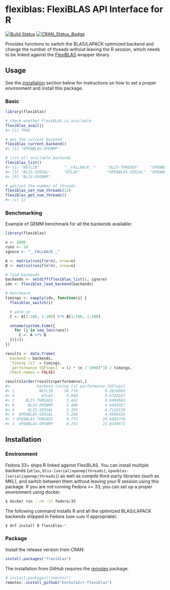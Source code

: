 # flexiblas: FlexiBLAS API Interface for R

<!-- badges: start -->
[![Build Status](https://github.com/Enchufa2/r-flexiblas/workflows/build/badge.svg)](https://github.com/Enchufa2/r-flexiblas/actions)
[![CRAN\_Status\_Badge](https://www.r-pkg.org/badges/version/flexiblas)](https://cran.r-project.org/package=flexiblas)
<!-- badges: end -->

Provides functions to switch the BLAS/LAPACK optimized backend
and change the number of threads without leaving the R session, which needs
to be linked against the [FlexiBLAS](https://www.mpi-magdeburg.mpg.de/projects/flexiblas)
wrapper library.

## Usage

See the [installation](#installation) section below for instructions on how to
set a proper environment and install this package.

### Basic

```r
library(flexiblas)

# check whether FlexiBLAS is available
flexiblas_avail()
#> [1] TRUE

# get the current backend
flexiblas_current_backend()
#> [1] "OPENBLAS-OPENMP"

# list all available backends
flexiblas_list()
#> [1] "NETLIB"           "__FALLBACK__"     "BLIS-THREADS"     "OPENBLAS-OPENMP"
#> [5] "BLIS-SERIAL"      "ATLAS"            "OPENBLAS-SERIAL"  "OPENBLAS-THREADS"
#> [9] "BLIS-OPENMP"

# get/set the number of threads
flexiblas_set_num_threads(12)
flexiblas_get_num_threads()
#> [1] 12
```

### Benchmarking

Example of GEMM benchmark for all the backends available:

```r
library(flexiblas)

n <- 2000
runs <- 10
ignore <- "__FALLBACK__"

A <- matrix(runif(n*n), nrow=n)
B <- matrix(runif(n*n), nrow=n)

# load backends
backends <- setdiff(flexiblas_list(), ignore)
idx <- flexiblas_load_backend(backends)

# benchmark
timings <- sapply(idx, function(i) {
  flexiblas_switch(i)

  # warm-up
  C <- A[1:100, 1:100] %*% B[1:100, 1:100]

  unname(system.time({
    for (j in seq_len(runs))
      C <- A %*% B
  })[3])
})

results <- data.frame(
  backend = backends,
  `timing [s]` = timings,
  `performance [GFlops]` = (2 * (n / 1000)^3) / timings,
  check.names = FALSE)

results[order(results$performance),]
#>            backend timing [s] performance [GFlops]
#> 1           NETLIB     56.776            0.2818092
#> 5            ATLAS      5.988            2.6720107
#> 2     BLIS-THREADS      3.442            4.6484602
#> 8      BLIS-OPENMP      3.408            4.6948357
#> 4      BLIS-SERIAL      3.395            4.7128130
#> 6  OPENBLAS-SERIAL      3.206            4.9906425
#> 7 OPENBLAS-THREADS      0.773           20.6985770
#> 3  OPENBLAS-OPENMP      0.761           21.0249671
```

## Installation

### Environment

Fedora 33+ ships R linked against FlexiBLAS. You can install multiple backends
(`atlas`, `blis-[serial|openmp|threads]`, `openblas-[serial|openmp|threads]`)
as well as compile third-party libraries (such as MKL), and switch between them
without leaving your R session using this package. If you are not running
Fedora >= 33, you can set up a proper environment using docker.

```bash
$ docker run --rm -it fedora:33
```

The following command installs R and all the optimized BLAS/LAPACK backends
shipped in Fedora (use `sudo` if appropriate):

```bash
$ dnf install R flexiblas-*
```

### Package

Install the release version from CRAN:

``` r
install.packages("flexiblas")
```

The installation from GitHub requires the
[remotes](https://cran.r-project.org/package=remotes) package.

```r
# install.packages("remotes")
remotes::install_github("Enchufa2/r-flexiblas")
```
